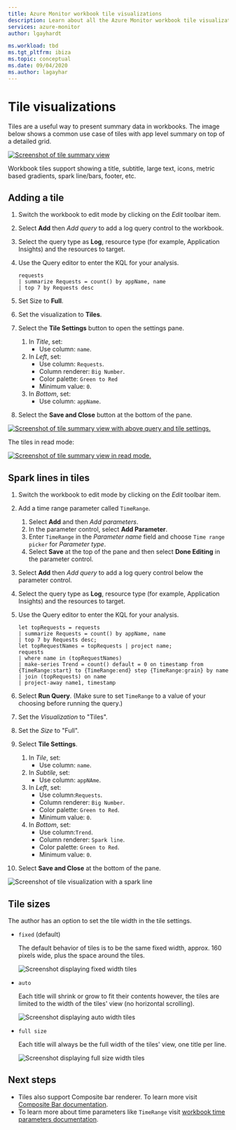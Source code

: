 ```yaml
---
title: Azure Monitor workbook tile visualizations
description: Learn about all the Azure Monitor workbook tile visualizations.
services: azure-monitor
author: lgayhardt

ms.workload: tbd
ms.tgt_pltfrm: ibiza
ms.topic: conceptual
ms.date: 09/04/2020
ms.author: lagayhar
---
```


# Tile visualizations

Tiles are a useful way to present summary data in workbooks. The image below shows a common use case of tiles with app level summary on top of a detailed grid.

[![Screenshot of tile summary view](./media/workbooks-tile-visualize/tiles-summary.png)](./media/workbooks-tile-visualize/tiles-summary.png#lightbox)

Workbook tiles support showing a title, subtitle, large text, icons, metric based gradients, spark line/bars, footer, etc.

## Adding a tile

1. Switch the workbook to edit mode by clicking on the _Edit_ toolbar item.
2. Select **Add** then *Add query* to add a log query control to the workbook.
3. Select the query type as **Log**, resource type (for example, Application Insights) and the resources to target.
4. Use the Query editor to enter the KQL for your analysis.

    ```kusto
    requests
    | summarize Requests = count() by appName, name
    | top 7 by Requests desc
    ```

5. Set Size to **Full**.
6. Set the visualization to **Tiles**.
7. Select the **Tile Settings** button to open the settings pane.
    1. In *Title*, set:
        * Use column: `name`.
    2. In *Left*, set:
        * Use column: `Requests`.
        * Column renderer: `Big Number`.
        * Color palette: `Green to Red`
        * Minimum value: `0`.
    3. In *Bottom*, set:
        * Use column: `appName`.
8. Select the **Save and Close** button at the bottom of the pane.

[![Screenshot of tile summary view with above query and  tile settings.](./media/workbooks-tile-visualize/tile-settings.png)](./media/workbooks-tile-visualize/tile-settings.png#lightbox)

The tiles in read mode:

[![Screenshot of tile summary view in read mode.](./media/workbooks-tile-visualize/tiles-read-mode.png)](./media/workbooks-tile-visualize/tiles-read-mode.png#lightbox)

## Spark lines in tiles

1. Switch the workbook to edit mode by clicking on the _Edit_ toolbar item.
2. Add a time range parameter called `TimeRange`.
    1. Select **Add** and then *Add parameters*.
    2. In the parameter control, select **Add Parameter**.
    3. Enter `TimeRange` in the *Parameter name* field and choose `Time range picker` for *Parameter type*.
    4. Select **Save** at the top of the pane and then select **Done Editing** in the parameter control.
3. Select **Add** then *Add query* to add a log query control below the parameter control.
4. Select the query type as **Log**, resource type (for example, Application Insights) and the resources to target.
5. Use the Query editor to enter the KQL for your analysis.

    ```kusto
    let topRequests = requests
    | summarize Requests = count() by appName, name
    | top 7 by Requests desc;
    let topRequestNames = topRequests | project name;
    requests
    | where name in (topRequestNames)
    | make-series Trend = count() default = 0 on timestamp from {TimeRange:start} to {TimeRange:end} step {TimeRange:grain} by name
    | join (topRequests) on name
    | project-away name1, timestamp
    ```

6. Select **Run Query**. (Make sure to set `TimeRange` to a value of your choosing before running the query.)
7. Set the *Visualization* to "Tiles".
8. Set the *Size* to "Full".
9. Select **Tile Settings**.
    1. In *Tile*, set:
        * Use column: `name`.
    2. In *Subtile*, set:
        *  Use column: `appNAme`.
    3. In *Left*, set:
        *  Use column:`Requests`.
        * Column renderer: `Big Number`.
        * Color palette: `Green to Red`.
        * Minimum value: `0`.
    4. In *Bottom*, set:
        * Use column:`Trend`.
        * Column renderer: `Spark line`.
        * Color palette: `Green to Red`.
        * Minimum value: `0`.
10. Select **Save and Close** at the bottom of the pane.

![Screenshot of tile visualization with a spark line](./media/workbooks-tile-visualize/spark-line.png)

## Tile sizes

The author has an option to set the tile width in the tile settings.

* `fixed` (default)

    The default behavior of tiles is to be the same fixed width, approx. 160 pixels wide, plus the space around the tiles.

    ![Screenshot displaying fixed width tiles](./media/workbooks-tile-visualize/tiles-fixed.png)
* `auto`

    Each title will shrink or grow to fit their contents however, the tiles are limited to the width of the tiles' view (no horizontal scrolling).

    ![Screenshot displaying auto width tiles](./media/workbooks-tile-visualize/tiles-auto.png)
* `full size`

    Each title will always be the full width of the tiles' view, one title per line.

     ![Screenshot displaying full size width tiles](./media/workbooks-tile-visualize/tiles-full.png)

## Next steps

* Tiles also support Composite bar renderer. To learn more visit [Composite Bar documentation](workbooks-composite-bar.md).
* To learn more about time parameters like `TimeRange` visit [workbook time parameters documentation](workbooks-time.md).